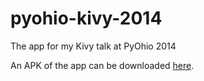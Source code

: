 pyohio-kivy-2014
================

The app for my Kivy talk at PyOhio 2014

An APK of the app can be downloaded [here](https://dl.dropboxusercontent.com/u/101667/PyOhioKivyPresentation2014-0.1.3-debug.apk).
